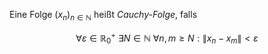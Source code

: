 Eine Folge $(x_n)_{n \in \mathbb{N}}$ heißt *Cauchy-Folge*, falls

$$
	\forall \varepsilon \in \mathbb{R}_0^+ \ \exists N \in \mathbb{N} \ \forall n, m \ge N : \| x_n - x_m \| \lt \varepsilon
$$